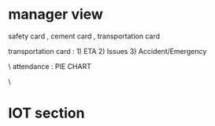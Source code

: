 # manager view
safety card , cement card , transportation card


transportation card : 1) ETA 2) Issues 3) Accident/Emergency 


\ attendance : PIE CHART


\  

# IOT section




